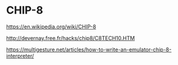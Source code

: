 # CHIP-8
https://en.wikipedia.org/wiki/CHIP-8

http://devernay.free.fr/hacks/chip8/C8TECH10.HTM

https://multigesture.net/articles/how-to-write-an-emulator-chip-8-interpreter/